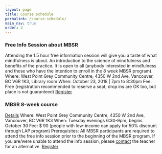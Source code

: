 ```yaml
---
layout: page
title: Course schedule
permalink: /course-schedule/
main_nav: true
order: 3
---
```


### Free Info Session about MBSR
Attending the 1.5 hour free information session will give you a taste of what mindfulness is about. An introduction to the science of mindfulness and benefits of the practice. It is open to all (anybody interested in mindfulness and those who have the intention to enroll in the 8 week MBSR program).
Where: West Point Grey Community Centre, 4350 W 2nd Ave, Vancouver, BC V6R 1K3, Library room
When: October 23, 2018 | 7pm to 8:30pm
Fee: Free (registration recommended to reserve a seat; drop ins are OK too, but place is not guaranteed)
[Register](/register/)


### MBSR 8-week course
[Details](/mbsr/)
Where: West Point Grey Community Centre, 4350 W 2nd Ave, Vancouver, BC V6R 1K3
When: Tuesday evenings 6:30-9pm; begins October 30
Fee: $ 90 (people with low-income can apply for 50% discount through LAP program)
Prerequisites: All MBSR participants are required to attend the free info session prior to the beginning of the MBSR program. If you are/were unable to attend the info session, please [contact](/contact/) the teacher for an alternative.
[Register](/register-8week-mbsr/)
